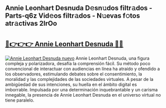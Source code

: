## Annie Leonhart Desnuda D𝚎sn𝚞dos filtr𝚊dos - Parts-q6z Vid𝚎os filtr𝚊dos - N𝚞evas f𝚘tos atr𝚊ctivas 2IrOo

# <h2><a href="http://mbddkbj.tromn.icu/?c=Annie+Leonhart+Desnuda">🔗👉👉👉 Annie Leonhart Desnuda 🔗🔗</a></h2>

[![Annie Leonhart Desnuda nuevo](https://i.imgur.com/pEAQMta.gif)](http://mbddkbj.tromn.icu/?c=Annie+Leonhart+Desnuda)
Annie Leonhart Desnuda, una figura compleja y polarizadora, desafía la comprensión fácil. Su método poco convencional de interactuar con audiencias en línea ha atraído y ofendido a los observadores, estimulando debates sobre el consentimiento, la moralidad y las complejidades de las sociedades virtuales. A pesar de la ambigüedad de sus intenciones, su huella en el ámbito digital es imborrable. Impulsada por una determinación inquebrantable y un carisma innegable, la presencia de Annie Leonhart Desnuda en el universo virtual no tiene paralelo.
